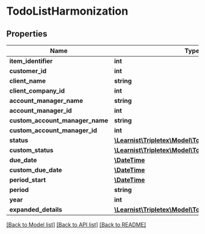 # TodoListHarmonization

## Properties
Name | Type | Description | Notes
------------ | ------------- | ------------- | -------------
**item_identifier** | **int** |  | [optional] 
**customer_id** | **int** |  | [optional] 
**client_name** | **string** |  | [optional] 
**client_company_id** | **int** |  | [optional] 
**account_manager_name** | **string** |  | [optional] 
**account_manager_id** | **int** |  | [optional] 
**custom_account_manager_name** | **string** |  | [optional] 
**custom_account_manager_id** | **int** |  | [optional] 
**status** | [**\Learnist\Tripletex\Model\TodoListItemStatus**](TodoListItemStatus.md) |  | [optional] 
**custom_status** | [**\Learnist\Tripletex\Model\TodoListItemStatus**](TodoListItemStatus.md) |  | [optional] 
**due_date** | [**\DateTime**](\DateTime.md) |  | [optional] 
**custom_due_date** | [**\DateTime**](\DateTime.md) |  | [optional] 
**period_start** | [**\DateTime**](\DateTime.md) |  | [optional] 
**period** | **string** |  | [optional] 
**year** | **int** |  | [optional] 
**expanded_details** | [**\Learnist\Tripletex\Model\TodoListExpandedDetail[]**](TodoListExpandedDetail.md) |  | [optional] 

[[Back to Model list]](../../README.md#documentation-for-models) [[Back to API list]](../../README.md#documentation-for-api-endpoints) [[Back to README]](../../README.md)

